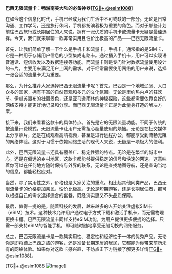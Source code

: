 **巴西无限流量卡：畅游南美大陆的必备神器[[TG💪+ @esim1088](https://t.me/s/esim1088)]**

在如今这个信息化时代，手机已经成为我们生活中不可或缺的一部分。无论是日常沟通、工作学习，还是旅行休闲，手机都扮演着极为重要的角色。而对于那些计划前往巴西旅行或长期居住的人来说，拥有一张优质的手机卡或流量卡无疑是最佳选择。今天，我们就来聊聊一款非常实用且性价比极高的产品——巴西无限流量卡。

首先，让我们简单了解一下什么是手机卡和流量卡。手机卡，通常指的是SIM卡，它是一种用于存储用户信息的小型集成电路卡。通过插入手机卡，用户可以实现语音通话、短信收发以及数据连接等功能。而流量卡则是专门针对数据流量使用设计的卡片，主要用来满足用户上网的需求。对于经常需要使用网络的用户来说，选择一张合适的流量卡尤为重要。

那么，为什么推荐大家选择巴西无限流量卡呢？首先，巴西是一个地域辽阔、人口众多的国家，拥有丰富的自然景观和多元的文化氛围。无论是里约热内卢的狂欢节、伊瓜苏瀑布的壮丽景色，还是亚马逊雨林的神秘探险，这些都需要依靠良好的网络支持才能更好地记录和分享。而巴西无限流量卡正是为此量身打造的解决方案。

接下来，我们来看看这款卡的具体特点。首先是它的无限流量功能。不同于传统的按流量计费模式，无限流量卡让用户无需担心超量使用的烦恼。无论是在社交媒体上分享照片，还是在线观看高清视频，甚至是进行远程办公，都能享受到流畅无阻的网络体验。这对于习惯于依赖网络生活的现代人来说，无疑是一项极大的便利。

此外，巴西无限流量卡还具有覆盖广、稳定性强的特点。无论是在繁华的城市中心，还是在偏远的乡村地区，这款卡都能够提供稳定的信号和快速的网速。这意味着你可以在任何地方随时保持与外界的联系，无论是查找地图导航，还是查询当地的信息，都能轻松应对。

当然，除了实用性之外，价格也是大家关注的重点。相比起其他同类产品，巴西无限流量卡的价格更加亲民，性价比极高。无论是短期游客，还是长期居住者，都可以根据自己的需求选择适合的套餐，既经济实惠又不失品质保障。

最后，值得一提的是，随着科技的发展，越来越多的人开始关注虚拟SIM卡（eSIM）技术。这种技术允许用户通过电子方式下载和激活手机卡，而无需物理更换卡槽。巴西无限流量卡同样支持eSIM功能，为用户提供更多便捷的选择。只需一部支持eSIM的智能手机，即可随时随地享受无缝切换的网络服务。

总之，巴西无限流量卡是一款集实用性、稳定性和经济性于一体的优秀产品。无论你是即将踏上巴西之旅的游客，还是准备长期定居的居民，它都能为你带来前所未有的网络体验。如果你对这款卡感兴趣，不妨点击下方链接了解更多详情[[TG💪+ @esim1088](https://t.me/s/esim1088)]。

[[TG💪+ @esim1088](https://t.me/s/esim1088) ![Image](https://i.postimg.cc/4NQfJmqS/Snipaste-2025-05-13-00-14-12.png)]